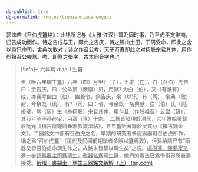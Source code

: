 ```yaml
---
dg-publish: true
dg-permalink: /notes/liuniandiaoshenggui
---
```

郭沫若《召伯虎簋铭》：此铭所记与《大雅·江汉》篇乃同时事，乃召虎平定淮夷，归告成功而作。诗之告成与王，即此之告庆，诗之锡山土田，于周受命，即此之舍以邑讯命司，舍典勿敢对；诗之作召公考，天子万寿即此之对扬朕宗君其休，用作烈祖召公尝簋。考，即簋之借字，古本同音字也。”
> [!info]+ 六年琱 diao 1 生簋
> 
> 隹（唯六年琱生簋）六年（四）月甲?（子），王才（在），白（召伯）虎告曰：余告庆。曰：公氒禀（厥廪）贝，用狱? 为白（伯），又（有祇有）成，亦我考幽白（伯）、幽姜令，余告庆，余（以讯）有（司），余典（敢）封，今余既（讯），有?（司）曰：令，今余既一名典献，白（伯）氏（则）报璧，琱（周）生（奉扬朕）宗君其休，用乍且（作朕祖召）公尝（簋），其万年子子孙孙宝，用亯（享）于宗。
> 二簋皆發現於清代，六年簋始著録於阮元《積古齋鐘鼎彝器款識法帖》，五年簋始著録於吴式芬《攈古録金文》。二器銘文中都有召伯虎之名，早期的研究者多認爲器爲召伯虎所作，稱之爲“召伯虎簋”（清代及民國前期學者多誤以簋爲敦），但孫詒讓已有“兩器又皆召伯虎命琱生作之，故銘末皆繫以琱生矣”之説。<u>楊樹達、陳夢家又進一步認爲器主即爲琱生，改器名爲琱生簋</u>，他們的看法已爲學術界所普遍接受。[新知丨裘錫圭：琱生三器銘文新解（上） (qq.com)](https://mp.weixin.qq.com/s?__biz=MzA3MzU4NTMwNQ==&mid=2653960957&idx=1&sn=cd046ec89b20b3b0f37990ef025885c1&chksm=84c85d0bb3bfd41de3d7cd2b89d976d89f83e9b4ee43b4372d051be4c5c636ba0276205eda78&scene=27)

